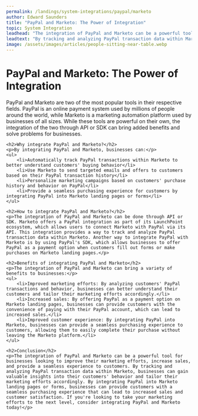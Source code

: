 ```yaml
---
permalink: /landings/system-integrations/paypal/marketo
author: Edward Saunders
title: "PayPal and Marketo: The Power of Integration"
topic: System Integration
leadhead: "The integration of PayPal and Marketo can be a powerful tool for businesses looking to improve their marketing efforts, increase sales, and provide a seamless experience to customers"
leadtext: "By tracking and analyzing PayPal transaction data within Marketo, businesses can gain valuable insights into their customers' behavior and tailor their marketing efforts accordingly. By integrating PayPal into Marketo landing pages or forms, businesses can provide customers with a seamless purchasing experience that can lead to increased sales and customer satisfaction. If you're looking to take your marketing efforts to the next level, consider integrating PayPal and Marketo today!"
image: /assets/images/articles/people-sitting-near-table.webp
---
```

<div class="arttext">	<h1>PayPal and Marketo: The Power of Integration</h1>
	<p>PayPal and Marketo are two of the most popular tools in their respective fields. PayPal is an online payment system used by millions of people around the world, while Marketo is a marketing automation platform used by businesses of all sizes. While these tools are powerful on their own, the integration of the two through API or SDK can bring added benefits and solve problems for businesses.</p>

	<h2>Why integrate PayPal and Marketo?</h2>
	<p>By integrating PayPal and Marketo, businesses can:</p>
	<ul>
		<li>Automatically track PayPal transactions within Marketo to better understand customers' buying behavior</li>
		<li>Use Marketo to send targeted emails and offers to customers based on their PayPal transaction history</li>
		<li>Personalize marketing campaigns based on customers' purchase history and behavior on PayPal</li>
		<li>Provide a seamless purchasing experience for customers by integrating PayPal into Marketo landing pages or forms</li>
	</ul>

	<h2>How to integrate PayPal and Marketo?</h2>
	<p>The integration of PayPal and Marketo can be done through API or SDK. Marketo offers a PayPal integration as part of its LaunchPoint ecosystem, which allows users to connect Marketo with PayPal via its API. This integration provides a way to track and analyze PayPal transaction data within Marketo. Another way to integrate PayPal with Marketo is by using PayPal's SDK, which allows businesses to offer PayPal as a payment option when customers fill out forms or make purchases on Marketo landing pages.</p>

	<h2>Benefits of integrating PayPal and Marketo</h2>
	<p>The integration of PayPal and Marketo can bring a variety of benefits to businesses:</p>
	<ul>
		<li>Improved marketing efforts: By analyzing customers' PayPal transactions and behavior, businesses can better understand their customers and tailor their marketing efforts accordingly.</li>
		<li>Increased sales: By offering PayPal as a payment option on Marketo landing pages, businesses can provide customers with the convenience of paying with their PayPal account, which can lead to increased sales.</li>
		<li>Improved customer experience: By integrating PayPal into Marketo, businesses can provide a seamless purchasing experience to customers, allowing them to easily complete their purchase without leaving the Marketo platform.</li>
	</ul>

	<h2>Conclusion</h2>
	<p>The integration of PayPal and Marketo can be a powerful tool for businesses looking to improve their marketing efforts, increase sales, and provide a seamless experience to customers. By tracking and analyzing PayPal transaction data within Marketo, businesses can gain valuable insights into their customers' behavior and tailor their marketing efforts accordingly. By integrating PayPal into Marketo landing pages or forms, businesses can provide customers with a seamless purchasing experience that can lead to increased sales and customer satisfaction. If you're looking to take your marketing efforts to the next level, consider integrating PayPal and Marketo today!</p>
</div>